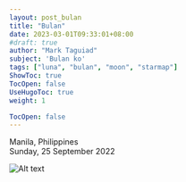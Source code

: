 ```yaml
---
layout: post_bulan
title: "Bulan"
date: 2023-03-01T09:33:01+08:00
#draft: true
author: "Mark Taguiad"
subject: 'Bulan ko'
tags: ["luna", "bulan", "moon", "starmap"]
ShowToc: true
TocOpen: false
UseHugoToc: true
weight: 1

TocOpen: false
---
```

  <!-- <script src='https://cdn.jsdelivr.net/gh/mcbtaguiad/web-tagsdev-django@v1.1.2/app/app/static/js/charming.js'></script> -->
  <!-- <script src='http://www.devanswer.com/codes/files/charming@latest.js'></script> -->
  <!-- <script src={{site.baseurl}}/assets/js/index.js defer></script>    -->
  <!-- <link href="https://fonts.googleapis.com/icon?family=Material+Icons" rel="stylesheet"> -->

Manila, Philippines\
Sunday, 25 September 2022


![Alt text]({{site.baseurl}}/assets/img/starmap.png "starmap")

<!-- ![Alt text]({{site.baseurl}}/assets/img/scorpio.webp "scorpio") -->
